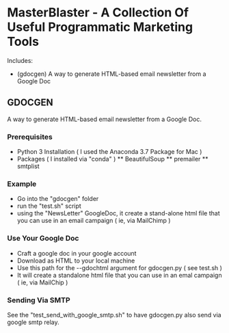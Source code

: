 # MasterBlaster - A Collection Of Useful Programmatic Marketing Tools

Includes:
* (gdocgen) A way to generate HTML-based email newsletter from a Google Doc


## GDOCGEN

A way to generate HTML-based email newsletter from a Google Doc.

### Prerequisites

* Python 3 Installation ( I used the Anaconda 3.7 Package for Mac )
* Packages ( I installed via "conda" )
** BeautifulSoup
** premailer
** smtplist

### Example

* Go into the "gdocgen" folder
* run the "test.sh" script
* using the "NewsLetter" GoogleDoc, it create a stand-alone html file that you can use in an email campaign ( ie, via MailChimp )

### Use Your Google Doc

* Craft a google doc in your google account
* Download as HTML to your local machine
* Use this path for the --gdochtml argument for gdocgen.py ( see test.sh )
* It will create a standalone html file that you can use in an emal campaign ( ie, via MailChip )

### Sending Via SMTP

See the "test_send_with_google_smtp.sh" to have gdocgen.py also send via google smtp relay.
